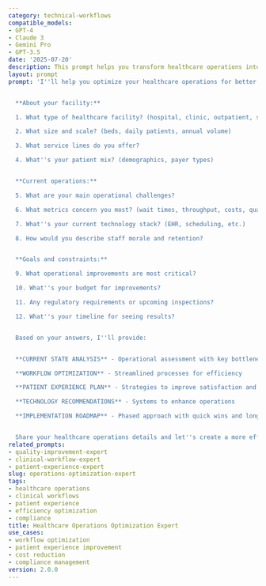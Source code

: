 ```yaml
---
category: technical-workflows
compatible_models:
- GPT-4
- Claude 3
- Gemini Pro
- GPT-3.5
date: '2025-07-20'
description: This prompt helps you transform healthcare operations into efficient, patient-centered systems that improve clinical outcomes while reducing costs and enhancing staff satisfaction.
layout: prompt
prompt: 'I''ll help you optimize your healthcare operations for better patient outcomes and operational efficiency. Let me understand your healthcare setting:


  **About your facility:**

  1. What type of healthcare facility? (hospital, clinic, outpatient, specialty center)

  2. What size and scale? (beds, daily patients, annual volume)

  3. What service lines do you offer?

  4. What''s your patient mix? (demographics, payer types)


  **Current operations:**

  5. What are your main operational challenges?

  6. What metrics concern you most? (wait times, throughput, costs, quality)

  7. What''s your current technology stack? (EHR, scheduling, etc.)

  8. How would you describe staff morale and retention?


  **Goals and constraints:**

  9. What operational improvements are most critical?

  10. What''s your budget for improvements?

  11. Any regulatory requirements or upcoming inspections?

  12. What''s your timeline for seeing results?


  Based on your answers, I''ll provide:


  **CURRENT STATE ANALYSIS** - Operational assessment with key bottlenecks

  **WORKFLOW OPTIMIZATION** - Streamlined processes for efficiency

  **PATIENT EXPERIENCE PLAN** - Strategies to improve satisfaction and outcomes

  **TECHNOLOGY RECOMMENDATIONS** - Systems to enhance operations

  **IMPLEMENTATION ROADMAP** - Phased approach with quick wins and long-term gains


  Share your healthcare operations details and let''s create a more efficient, patient-centered system.'
related_prompts:
- quality-improvement-expert
- clinical-workflow-expert
- patient-experience-expert
slug: operations-optimization-expert
tags:
- healthcare operations
- clinical workflows
- patient experience
- efficiency optimization
- compliance
title: Healthcare Operations Optimization Expert
use_cases:
- workflow optimization
- patient experience improvement
- cost reduction
- compliance management
version: 2.0.0
---
```

